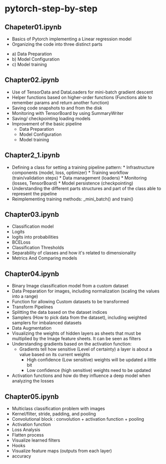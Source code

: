 # pytorch-step-by-step

## Chapeter01.ipynb
- Basics of Pytorch implementing a Linear regression model
- Organizing the code into three distinct parts
* a) Data Preparation
* b) Model Configuration
* c) Model training

## Chapter02.ipynb
- Use of TensorData and DataLoaders for mini-batch gradient descent
- Helper functions based on higher-order functions (Functions able to remember params and return another function)
- Saving code snapshots to and from the disk
- Monitoring with TensorBoard by using SummaryWriter
- Saving/ checkpointing loading models
- Improvement of the basic pipeline
    * Data Preparation
    * Model Configuration
    * Model training
 
## Chapter2_1.ipynb
- Defining a class for setting a training pipeline pattern:
      * Infrastructure components (model, loss, optimizer)
      * Training workflow (train/validation steps)
      * Data management (loaders)
      * Monitoring (losses, TensorBoard)
      * Model persistence (checkpointing)
- Understanding the different parts structures and part of the class able to represent the pipeline
- Reimplementing training methods: _mini_batch() and train()

## Chapter03.ipynb
- Classification model
- Logits
- logits into probabilities
- BCELoss
- Classification Thresholds
- Separability of classes and how it's related to dimensionality
- Metrics And Comparing models

## Chapter04.ipynb
- Binary Image classification model from a custom dataset
- Data Preparation for images, including normalization (scaling the values into a range)
- Function for allowing Custom datasets to be transformed
- Transform Pipelines
- Splitting the data based on the dataset indices
- Samplers (How to pick data from the dataset), including weighted samplers for imbalanced datasets
- Data Augmentation
- Visualizing the weights of hidden layers as sheets that must be multiplied by the Image feature sheets. It can be seen as filters
- Understanding gradients based on the activation function:
     - Gradients tell how sensitive (Level of certainty) a layer is about a value based on its current weights
          - High confidence (Low sensitive) weights will be updated a little bit
          - Low confidence (high sensitive) weights need to be updated
- Activation functions and how do they influence a deep model when analyzing the losses

## Chapter05.ipynb
- Multiclass classification problem with images
- Kernel/filter, stride, padding, and pooling
- Convolutional block : convolution + activation function + pooling
- Activation function
- Loss Analysis
- Flatten process
- Visualize learned filters
- Hooks
- Visualize feature maps (outputs from each layer)
- accuracy

